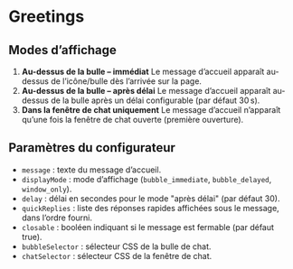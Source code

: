 # Greetings

## Modes d’affichage

1. **Au-dessus de la bulle – immédiat**
   Le message d’accueil apparaît au-dessus de l’icône/bulle dès l’arrivée sur la page.
2. **Au-dessus de la bulle – après délai**
   Le message d’accueil apparaît au-dessus de la bulle après un délai configurable (par défaut 30 s).
3. **Dans la fenêtre de chat uniquement**
   Le message d’accueil n’apparaît qu’une fois la fenêtre de chat ouverte (première ouverture).

## Paramètres du configurateur
- `message` : texte du message d’accueil.
- `displayMode` : mode d’affichage (`bubble_immediate`, `bubble_delayed`, `window_only`).
- `delay` : délai en secondes pour le mode "après délai" (par défaut 30).
- `quickReplies` : liste des réponses rapides affichées sous le message, dans l’ordre fourni.
- `closable` : booléen indiquant si le message est fermable (par défaut true).
- `bubbleSelector` : sélecteur CSS de la bulle de chat.
- `chatSelector` : sélecteur CSS de la fenêtre de chat.

